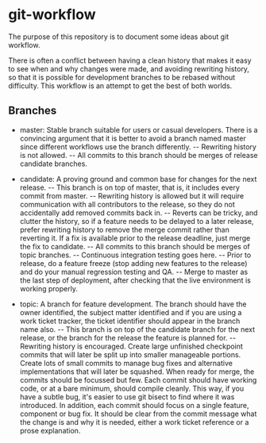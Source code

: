 git-workflow
============
The purpose of this repository is to document some ideas about git workflow.

There is often a conflict between having a clean history that makes it easy to see when and why
changes were made, and avoiding rewriting history, so that it is possible for development
branches to be rebased without difficulty. This workflow is an attempt to get the best of both
worlds.

Branches
--------
- master: Stable branch suitable for users or casual developers. There is a convincing argument
  that it is better to avoid a branch named master since different workflows use the branch
  differently.
-- Rewriting history is not allowed.
-- All commits to this branch should be merges of release candidate branches.

- candidate: A proving ground and common base for changes for the next release.
-- This branch is on top of master, that is, it includes every commit from master.
-- Rewriting history is allowed but it will require communication with all contributors to the
   release, so they do not accidentally add removed commits back in.
-- Reverts can be tricky, and clutter the history, so if a feature needs to be delayed
   to a later release, prefer rewriting history to remove the merge commit rather than reverting
   it. If a fix is available prior to the release deadline, just merge the fix to candidate.
-- All commits to this branch should be merges of topic branches.
-- Continuous integration testing goes here.
-- Prior to release, do a feature freeze (stop adding new features to the release) and do your
   manual regression testing and QA.
-- Merge to master as the last step of deployment, after checking that the live environment is
   working properly.

- topic: A branch for feature development. The branch should have the owner identified, the
  subject matter identified and if you are using a work ticket tracker, the ticket identifier
  should appear in the branch name also.
-- This branch is on top of the candidate branch for the next release, or the branch for the
   release the feature is planned for.
-- Rewriting history is encouraged. Create large unfinished checkpoint commits that will later
   be split up into smaller manageable portions. Create lots of small commits to manage bug fixes
   and alternative implementations that will later be squashed. When ready for merge, the commits
   should be focussed but few. Each commit should have working code, or at a bare minimum, should
   compile cleanly. This way, if you have a subtle bug, it's easier to use git bisect to find
   where it was introduced. In addition, each commit should focus on a single feature, component or
   bug fix. It should be clear from the commit message what the change is and why it is needed,
   either a work ticket reference or a prose explanation. 